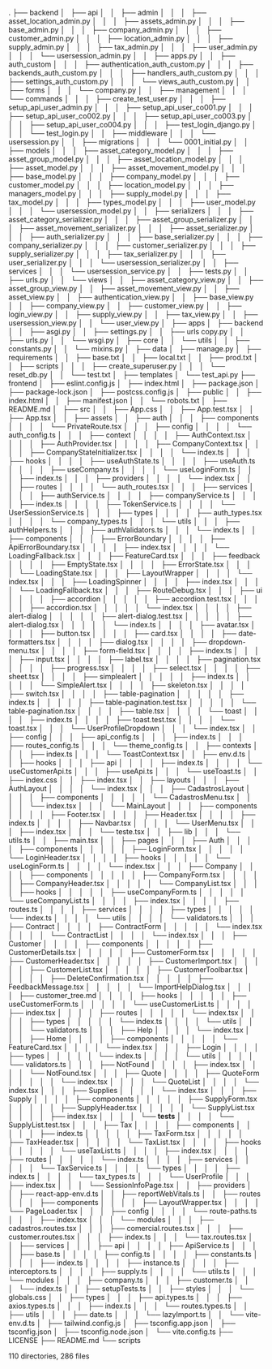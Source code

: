 .
├── backend
│   ├── api
│   │   ├── admin
│   │   │   ├── asset_location_admin.py
│   │   │   ├── assets_admin.py
│   │   │   ├── base_admin.py
│   │   │   ├── company_admin.py
│   │   │   ├── customer_admin.py
│   │   │   ├── location_admin.py
│   │   │   ├── supply_admin.py
│   │   │   ├── tax_admin.py
│   │   │   ├── user_admin.py
│   │   │   └── usersession_admin.py
│   │   ├── apps.py
│   │   ├── auth_custom
│   │   │   ├── authentication_auth_custom.py
│   │   │   ├── backends_auth_custom.py
│   │   │   ├── handlers_auth_custom.py
│   │   │   ├── settings_auth_custom.py
│   │   │   └── views_auth_custom.py
│   │   ├── forms
│   │   │   └── company.py
│   │   ├── management
│   │   │   └── commands
│   │   │       ├── create_test_user.py
│   │   │       ├── setup_api_user_admin.py
│   │   │       ├── setup_api_user_co001.py
│   │   │       ├── setup_api_user_co002.py
│   │   │       ├── setup_api_user_co003.py
│   │   │       ├── setup_api_user_co004.py
│   │   │       ├── test_login_django.py
│   │   │       └── test_login.py
│   │   ├── middleware
│   │   │   └── usersession.py
│   │   ├── migrations
│   │   │   └── 0001_initial.py
│   │   ├── models
│   │   │   ├── asset_category_model.py
│   │   │   ├── asset_group_model.py
│   │   │   ├── asset_location_model.py
│   │   │   ├── asset_model.py
│   │   │   ├── asset_movement_model.py
│   │   │   ├── base_model.py
│   │   │   ├── company_model.py
│   │   │   ├── customer_model.py
│   │   │   ├── location_model.py
│   │   │   ├── managers_model.py
│   │   │   ├── supply_model.py
│   │   │   ├── tax_model.py
│   │   │   ├── types_model.py
│   │   │   ├── user_model.py
│   │   │   └── usersession_model.py
│   │   ├── serializers
│   │   │   ├── asset_category_serializer.py
│   │   │   ├── asset_group_serializer.py
│   │   │   ├── asset_movement_serializer.py
│   │   │   ├── asset_serializer.py
│   │   │   ├── auth_serializer.py
│   │   │   ├── base_serializer.py
│   │   │   ├── company_serializer.py
│   │   │   ├── customer_serializer.py
│   │   │   ├── supply_serializer.py
│   │   │   ├── tax_serializer.py
│   │   │   ├── user_serializer.py
│   │   │   └── usersession_serializer.py
│   │   ├── services
│   │   │   └── usersession_service.py
│   │   ├── tests.py
│   │   ├── urls.py
│   │   └── views
│   │       ├── asset_category_view.py
│   │       ├── asset_group_view.py
│   │       ├── asset_movement_view.py
│   │       ├── asset_view.py
│   │       ├── authentication_view.py
│   │       ├── base_view.py
│   │       ├── company_view.py
│   │       ├── customer_view.py
│   │       ├── login_view.py
│   │       ├── supply_view.py
│   │       ├── tax_view.py
│   │       ├── usersession_view.py
│   │       └── user_view.py
│   ├── apps
│   ├── backend
│   │   ├── asgi.py
│   │   ├── settings.py
│   │   ├── urls copy.py
│   │   ├── urls.py
│   │   └── wsgi.py
│   ├── core
│   │   └── utils
│   │       ├── constants.py
│   │       └── mixins.py
│   ├── data
│   ├── manage.py
│   ├── requirements
│   │   ├── base.txt
│   │   ├── local.txt
│   │   ├── prod.txt
│   │   ├── scripts
│   │   │   ├── create_superuser.py
│   │   │   └── reset_db.py
│   │   └── test.txt
│   ├── templates
│   └── test_api.py
├── frontend
│   ├── eslint.config.js
│   ├── index.html
│   ├── package.json
│   ├── package-lock.json
│   ├── postcss.config.js
│   ├── public
│   │   ├── index.html
│   │   ├── manifest.json
│   │   └── robots.txt
│   ├── README.md
│   ├── src
│   │   ├── App.css
│   │   ├── App.test.tsx
│   │   ├── App.tsx
│   │   ├── assets
│   │   ├── auth
│   │   │   ├── components
│   │   │   │   └── PrivateRoute.tsx
│   │   │   ├── config
│   │   │   │   └── auth_config.ts
│   │   │   ├── context
│   │   │   │   ├── AuthContext.tsx
│   │   │   │   ├── AuthProvider.tsx
│   │   │   │   ├── CompanyContext.tsx
│   │   │   │   ├── CompanyStateInitializer.tsx
│   │   │   │   └── index.ts
│   │   │   ├── hooks
│   │   │   │   ├── useAuthState.ts
│   │   │   │   ├── useAuth.ts
│   │   │   │   ├── useCompany.ts
│   │   │   │   └── useLoginForm.ts
│   │   │   ├── index.ts
│   │   │   ├── providers
│   │   │   │   └── index.tsx
│   │   │   ├── routes
│   │   │   │   └── auth_routes.tsx
│   │   │   ├── services
│   │   │   │   ├── authService.ts
│   │   │   │   ├── companyService.ts
│   │   │   │   ├── index.ts
│   │   │   │   ├── TokenService.ts
│   │   │   │   └── UserSessionService.ts
│   │   │   ├── types
│   │   │   │   ├── auth_types.tsx
│   │   │   │   └── company_types.ts
│   │   │   └── utils
│   │   │       ├── authHelpers.ts
│   │   │       ├── authValidators.ts
│   │   │       └── index.ts
│   │   ├── components
│   │   │   ├── ErrorBoundary
│   │   │   │   ├── ApiErrorBoundary.tsx
│   │   │   │   ├── index.tsx
│   │   │   │   └── LoadingFallback.tsx
│   │   │   ├── FeatureCard.tsx
│   │   │   ├── feedback
│   │   │   │   ├── EmptyState.tsx
│   │   │   │   ├── ErrorState.tsx
│   │   │   │   └── LoadingState.tsx
│   │   │   ├── LayoutWrapper
│   │   │   │   └── index.tsx
│   │   │   ├── LoadingSpinner
│   │   │   │   ├── index.tsx
│   │   │   │   └── LoadingFallback.tsx
│   │   │   ├── RouteDebug.tsx
│   │   │   ├── ui
│   │   │   │   ├── accordion
│   │   │   │   │   ├── accordion.test.tsx
│   │   │   │   │   ├── accordion.tsx
│   │   │   │   │   └── index.tsx
│   │   │   │   ├── alert-dialog
│   │   │   │   │   ├── alert-dialog.test.tsx
│   │   │   │   │   ├── alert-dialog.tsx
│   │   │   │   │   └── index.ts
│   │   │   │   ├── avatar.tsx
│   │   │   │   ├── button.tsx
│   │   │   │   ├── card.tsx
│   │   │   │   ├── date-formatters.tsx
│   │   │   │   ├── dialog.tsx
│   │   │   │   ├── dropdown-menu.tsx
│   │   │   │   ├── form-field.tsx
│   │   │   │   ├── index.ts
│   │   │   │   ├── input.tsx
│   │   │   │   ├── label.tsx
│   │   │   │   ├── pagination.tsx
│   │   │   │   ├── progress.tsx
│   │   │   │   ├── select.tsx
│   │   │   │   ├── sheet.tsx
│   │   │   │   ├── simplealert
│   │   │   │   │   ├── index.ts
│   │   │   │   │   └── SimpleAlert.tsx
│   │   │   │   ├── skeleton.tsx
│   │   │   │   ├── switch.tsx
│   │   │   │   ├── table-pagination
│   │   │   │   │   ├── index.ts
│   │   │   │   │   ├── table-pagination.test.tsx
│   │   │   │   │   └── table-pagination.tsx
│   │   │   │   ├── table.tsx
│   │   │   │   └── toast
│   │   │   │       ├── index.ts
│   │   │   │       ├── toast.test.tsx
│   │   │   │       └── toast.tsx
│   │   │   └── UserProfileDropdown
│   │   │       └── index.tsx
│   │   ├── config
│   │   │   ├── api_config.ts
│   │   │   ├── index.ts
│   │   │   ├── routes_config.ts
│   │   │   └── theme_config.ts
│   │   ├── contexts
│   │   │   ├── index.ts
│   │   │   └── ToastContext.tsx
│   │   ├── env.d.ts
│   │   ├── hooks
│   │   │   ├── api
│   │   │   │   ├── index.ts
│   │   │   │   └── useCustomerApi.ts
│   │   │   ├── useApi.ts
│   │   │   └── useToast.ts
│   │   ├── index.css
│   │   ├── index.tsx
│   │   ├── layouts
│   │   │   ├── AuthLayout
│   │   │   │   └── index.tsx
│   │   │   ├── CadastrosLayout
│   │   │   │   ├── components
│   │   │   │   │   └── CadastrosMenu.tsx
│   │   │   │   └── index.tsx
│   │   │   └── MainLayout
│   │   │       ├── components
│   │   │       │   ├── Footer.tsx
│   │   │       │   ├── Header.tsx
│   │   │       │   ├── index.ts
│   │   │       │   ├── Navbar.tsx
│   │   │       │   └── UserMenu.tsx
│   │   │       ├── index.tsx
│   │   │       └── teste.tsx
│   │   ├── lib
│   │   │   └── utils.ts
│   │   ├── main.tsx
│   │   ├── pages
│   │   │   ├── Auth
│   │   │   │   ├── components
│   │   │   │   │   ├── LoginForm.tsx
│   │   │   │   │   └── LoginHeader.tsx
│   │   │   │   ├── hooks
│   │   │   │   │   └── useLoginForm.ts
│   │   │   │   └── index.tsx
│   │   │   ├── Company
│   │   │   │   ├── components
│   │   │   │   │   ├── CompanyForm.tsx
│   │   │   │   │   ├── CompanyHeader.tsx
│   │   │   │   │   └── CompanyList.tsx
│   │   │   │   ├── hooks
│   │   │   │   │   ├── useCompanyForm.ts
│   │   │   │   │   └── useCompanyList.ts
│   │   │   │   ├── index.tsx
│   │   │   │   ├── routes.ts
│   │   │   │   ├── services
│   │   │   │   ├── types
│   │   │   │   │   └── index.ts
│   │   │   │   └── utils
│   │   │   │       └── validators.ts
│   │   │   ├── Contract
│   │   │   │   ├── ContractForm
│   │   │   │   │   └── index.tsx
│   │   │   │   └── ContractList
│   │   │   │       └── index.tsx
│   │   │   ├── Customer
│   │   │   │   ├── components
│   │   │   │   │   ├── CustomerDetails.tsx
│   │   │   │   │   ├── CustomerForm.tsx
│   │   │   │   │   ├── CustomerHeader.tsx
│   │   │   │   │   ├── CustomerImport.tsx
│   │   │   │   │   ├── CustomerList.tsx
│   │   │   │   │   ├── CustomerToolbar.tsx
│   │   │   │   │   ├── DeleteConfirmation.tsx
│   │   │   │   │   ├── FeedbackMessage.tsx
│   │   │   │   │   └── ImportHelpDialog.tsx
│   │   │   │   ├── customer_tree.md
│   │   │   │   ├── hooks
│   │   │   │   │   ├── useCustomerForm.ts
│   │   │   │   │   └── useCustomerList.ts
│   │   │   │   ├── index.tsx
│   │   │   │   ├── routes
│   │   │   │   │   └── index.tsx
│   │   │   │   ├── types
│   │   │   │   │   └── index.ts
│   │   │   │   └── utils
│   │   │   │       └── validators.ts
│   │   │   ├── Help
│   │   │   │   └── index.tsx
│   │   │   ├── Home
│   │   │   │   ├── components
│   │   │   │   │   └── FeatureCard.tsx
│   │   │   │   └── index.tsx
│   │   │   ├── Login
│   │   │   │   ├── types
│   │   │   │   │   └── index.ts
│   │   │   │   └── utils
│   │   │   │       └── validators.ts
│   │   │   ├── NotFound
│   │   │   │   ├── index.tsx
│   │   │   │   └── NotFound.tsx
│   │   │   ├── Quote
│   │   │   │   ├── QuoteForm
│   │   │   │   │   └── index.tsx
│   │   │   │   └── QuoteList
│   │   │   │       └── index.tsx
│   │   │   ├── Supplies
│   │   │   │   └── index.tsx
│   │   │   ├── Supply
│   │   │   │   ├── components
│   │   │   │   │   ├── SupplyForm.tsx
│   │   │   │   │   ├── SupplyHeader.tsx
│   │   │   │   │   └── SupplyList.tsx
│   │   │   │   ├── index.tsx
│   │   │   │   └── __tests__
│   │   │   │       └── SupplyList.test.tsx
│   │   │   ├── Tax
│   │   │   │   ├── components
│   │   │   │   │   ├── index.ts
│   │   │   │   │   ├── TaxForm.tsx
│   │   │   │   │   ├── TaxHeader.tsx
│   │   │   │   │   └── TaxList.tsx
│   │   │   │   ├── hooks
│   │   │   │   │   └── useTaxList.ts
│   │   │   │   ├── index.tsx
│   │   │   │   ├── routes
│   │   │   │   │   └── index.ts
│   │   │   │   ├── services
│   │   │   │   │   └── TaxService.ts
│   │   │   │   └── types
│   │   │   │       ├── index.ts
│   │   │   │       └── tax_types.ts
│   │   │   └── UserProfile
│   │   │       ├── index.tsx
│   │   │       └── SessionInfoPage.tsx
│   │   ├── providers
│   │   ├── react-app-env.d.ts
│   │   ├── reportWebVitals.ts
│   │   ├── routes
│   │   │   ├── components
│   │   │   │   ├── LayoutWrapper.tsx
│   │   │   │   └── PageLoader.tsx
│   │   │   ├── config
│   │   │   │   └── route-paths.ts
│   │   │   ├── index.tsx
│   │   │   └── modules
│   │   │       ├── cadastros.routes.tsx
│   │   │       ├── comercial.routes.tsx
│   │   │       ├── customer.routes.tsx
│   │   │       ├── index.ts
│   │   │       └── tax.routes.tsx
│   │   ├── services
│   │   │   ├── api
│   │   │   │   ├── ApiService.ts
│   │   │   │   ├── base.ts
│   │   │   │   ├── config.ts
│   │   │   │   ├── constants.ts
│   │   │   │   ├── index.ts
│   │   │   │   ├── instance.ts
│   │   │   │   ├── interceptors.ts
│   │   │   │   ├── supply.ts
│   │   │   │   └── utils.ts
│   │   │   └── modules
│   │   │       ├── company.ts
│   │   │       ├── customer.ts
│   │   │       └── index.ts
│   │   ├── setupTests.ts
│   │   ├── styles
│   │   │   └── globals.css
│   │   ├── types
│   │   │   ├── api.types.ts
│   │   │   ├── axios.types.ts
│   │   │   ├── index.ts
│   │   │   └── routes.types.ts
│   │   ├── utils
│   │   │   ├── date.ts
│   │   │   └── lazyImport.ts
│   │   └── vite-env.d.ts
│   ├── tailwind.config.js
│   ├── tsconfig.app.json
│   ├── tsconfig.json
│   ├── tsconfig.node.json
│   └── vite.config.ts
├── LICENSE
├── README.md
└── scripts

110 directories, 286 files